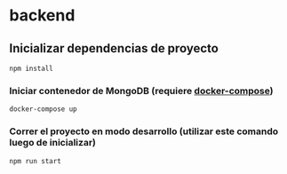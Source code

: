 # backend

## Inicializar dependencias de proyecto
```
npm install
```

### Iniciar contenedor de MongoDB (requiere [docker-compose](https://docs.docker.com/compose/install/))
```
docker-compose up
```

### Correr el proyecto en modo desarrollo (utilizar este comando luego de inicializar)
```
npm run start
```
